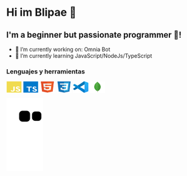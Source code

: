# Hi im Blipae 👋

## I'm a beginner but passionate programmer 🤍!

- 🔭 I’m currently working on: Omnia Bot
- 🌱 I’m currently learning JavaScript/NodeJs/TypeScript

<div style="display: inline_block">
  <h3>Lenguajes y herramientas</h3>
  <img align="center" alt="JS" height="30" width="40" src="https://raw.githubusercontent.com/devicons/devicon/master/icons/javascript/javascript-plain.svg">
  <img align="center" alt="TS" height="30" width="40" src="https://raw.githubusercontent.com/devicons/devicon/master/icons/typescript/typescript-plain.svg">
  <img align="center" alt="HTML" height="30" width="40" src="https://raw.githubusercontent.com/devicons/devicon/master/icons/html5/html5-original.svg">
  <img align="center" alt="HTML" height="30" width="40" src="https://raw.githubusercontent.com/devicons/devicon/master/icons/css3/css3-original.svg">
  <img align="center" alt="vsc" height="30" width="40" src="https://raw.githubusercontent.com/devicons/devicon/master/icons/vscode/vscode-original.svg">
  <img align="center" alt="Mongo" height="30" width="40" src="https://raw.githubusercontent.com/devicons/devicon/master/icons/mongodb/mongodb-original.svg">
</div>
  
![Snake animation](https://github.com/rafaballerini/rafaballerini/blob/output/github-contribution-grid-snake.svg)
